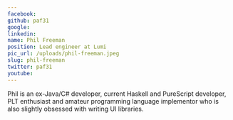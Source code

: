 ```yaml
---
facebook: 
github: paf31
google: 
linkedin: 
name: Phil Freeman
position: Lead engineer at Lumi
pic_url: /uploads/phil-freeman.jpeg
slug: phil-freeman
twitter: paf31
youtube: 
---
```

<p>Phil is an ex-Java/C# developer, current Haskell and PureScript developer, PLT enthusiast and amateur programming language implementor who is also slightly obsessed with writing UI libraries.</p>

